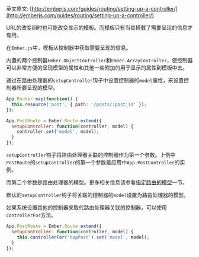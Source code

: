 英文原文: [http://emberjs.com/guides/routing/setting-up-a-controller/](http://emberjs.com/guides/routing/setting-up-a-controller/)

URL的改变同时也可能改变显示的模板。而模板只有当其搭载了需要呈现的信息才有用。

在`Ember.js`中，模板从控制器中获取需要呈现的信息。

内置的两个控制器`Ember.ObjectController`和`Ember.ArrayController`，使控制器可以非常方便的呈现模型的属性和其他一些附加的用于显示的属性到模板中去。

通过在路由处理器的`setupController`钩子中设置控制器的`model`属性，来设置控制器所要呈现的模型。

```js
App.Router.map(function() {
  this.resource('post', { path: '/posts/:post_id' });
});

App.PostRoute = Ember.Route.extend({
  setupController: function(controller, model) {
    controller.set('model', model);
  }
});
```

`setupController`钩子将路由处理器关联的控制器作为第一个参数。上例中`PostRoute`的`setupController`的第一个参数是应用中`App.PostController`的实例。

而第二个参数是路由处理器的模型。更多相关信息请参看[指定路由的模型][1]一节。

[1]: /guides/routing/specifying-a-routes-model

默认的`setupController`钩子将关联的控制器的`model`设置为路由处理器的模型。

如果系统设置其他的控制器来取代路由处理器关联的控制器，可以使用`controllerFor`方法。

```js
App.PostRoute = Ember.Route.extend({
  setupController: function(controller, model) {
    this.controllerFor('topPost').set('model', model);
  }
});
```
